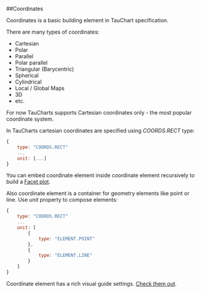 ##Coordinates

Coordinates is a basic building element in TauChart specification.

There are many types of coordinates:
* Cartesian
* Polar
* Parallel
* Polar parallel
* Triangular (Barycentric)
* Spherical
* Cylindrical
* Local / Global Maps
* 3D
* etc.

For now TauCharts supports Cartesian coordinates only - the most popular coordinate system.

In TauCharts cartesian coordinates are specified using *COORDS.RECT* type:

```javascript
{
    type: "COORDS.RECT"
    ...
    unit: [...]
}
```

You can embed coordinate element inside coordinate element recursively to build a [Facet plot](../basic/facet.md).

Also coordinate element is a container for geometry elements like point or line. Use *unit* property to compose elements:

```javascript
{
    type: "COORDS.RECT"
    ...
    unit: [
        {
            type: "ELEMENT.POINT"
        },
        {
            type: "ELEMENT.LINE"
        }
    ]
}
```

Coordinate element has a rich visual guide settings. [Check them out](../basic/guide.md).
